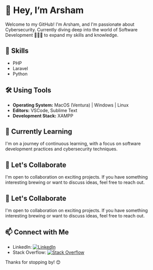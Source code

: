 # 👋 Hey, I’m Arsham

Welcome to my GitHub! I'm Arsham, and I'm passionate about Cybersecurity. Currently diving deep into the world of Software Development 🧑🏻‍💻 to expand my skills and knowledge.

## 🔧 Skills

- PHP
- Laravel
- Python

## 🛠️ Using Tools

- **Operating System:** MacOS (Ventura) | Windows | Linux
- **Editors:** VSCode, Sublime Text
- **Development Stack:** XAMPP

## 🌱 Currently Learning

I'm on a journey of continuous learning, with a focus on software development practices and cybersecurity techniques.

## 🤝 Let's Collaborate

I'm open to collaboration on exciting projects. If you have something interesting brewing or want to discuss ideas, feel free to reach out.

## 🤝 Let's Collaborate

I'm open to collaboration on exciting projects. If you have something interesting brewing or want to discuss ideas, feel free to reach out.

## 📫 Connect with Me

- LinkedIn: [![LinkedIn](https://img.shields.io/badge/LinkedIn-Arsham_Mohamed-blue?style=flat-square&logo=linkedin&labelColor=0077B5&logoColor=white)](https://www.linkedin.com/in/arsham-mohamed-941bb7249)
- Stack Overflow: [![Stack Overflow](https://img.shields.io/badge/Stack%20Overflow-Arsham-orange?style=flat-square&logo=stackoverflow&labelColor=F48024&logoColor=white)](https://stackoverflow.com/users/23327007/arsham)

Thanks for stopping by! 😊
